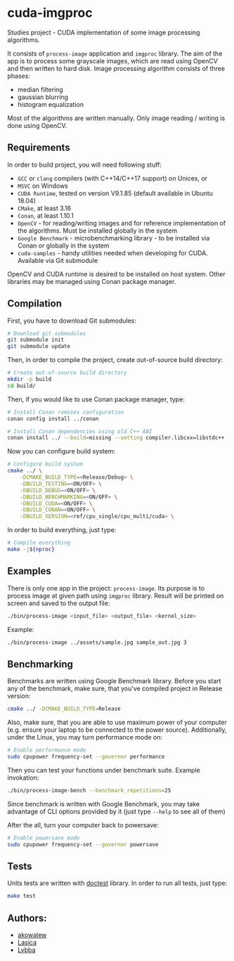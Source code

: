# cuda-imgproc

Studies project - CUDA implementation of some image processing algorithms.

It consists of `process-image` application and `imgproc` library. The aim of the app is to process some grayscale images, which are read using OpenCV and then written to hard disk. 
Image processing algorithm consists of three phases:
 - median filtering
 - gaussian blurring
 - histogram equalization

Most of the algorithms are written manually. Only image reading / writing is done using OpenCV. 

## Requirements

In order to build project, you will need following stuff:
 - `GCC` or `clang` compilers (with C++14/C++17 support) on Unices, or
 - `MSVC` on Windows
 - `CUDA Runtime`, tested on version V9.1.85 (default available in Ubuntu 18.04)
 - `CMake`, at least 3.16
 - `Conan`, at least 1.10.1
 - `OpenCV` - for reading/writing images and for reference implementation of the algorithms. Must be installed globally in the system
 - `Google Benchmark` - microbenchmarking library - to be installed via Conan or globally in the system
 - `cuda-samples` - handy utilities needed when developing for CUDA. Available via Git submodule

OpenCV and CUDA runtime is desired to be installed on host system. Other libraries may be managed using Conan package manager. 

## Compilation

First, you have to download Git submodules:

```sh
# Download git submodules
git submodule init
git submodule update
```

Then, in order to compile the project, create out-of-source build directory:

```sh
# Create out-of-source build directory
mkdir -p build
cd build/
```

Then, if you would like to use Conan package manager, type:

```sh
# Install Conan remotes configuration
conan config install ../conan

# Install Conan dependencies using old C++ ABI
conan install ../ --build=missing --setting compiler.libcxx=libstdc++
```

Now you can configure build system:

```sh
# Configure build system
cmake ../ \
    -DCMAKE_BUILD_TYPE=<Release/Debug> \
    -DBUILD_TESTING=<ON/OFF> \
    -DBUILD_DEBUG=<ON/OFF> \
    -DBUILD_BENCHMARKING=<ON/OFF> \
    -DBUILD_CUDA=<ON/OFF> \
    -DBUILD_CONAN=<ON/OFF> \
    -DBUILD_VERSION=<ref/cpu_single/cpu_multi/cuda> \
```

In order to build everything, just type:

```sh
# Compile everything
make -j${nproc}
```

## Examples

There is only one app in the project: `process-image`. Its purpose is to process image at given path using `imgproc` library. Result will be printed on screen and saved to the output file:

```sh
./bin/process-image <input_file> <output_file> <kernel_size>
```

Example: 

```sh
./bin/process-image ../assets/sample.jpg sample_out.jpg 3
```

## Benchmarking

Benchmarks are written using Google Benchmark library. Before you start any of the benchmark, make sure, that you've compiled project in Release version:

```sh
cmake ../ -DCMAKE_BUILD_TYPE=Release
```

Also, make sure, that you are able to use maximum power of your computer (e.g. ensure your laptop to be connected to the power source). Additionally, under the Linux, you may turn performance mode on:

```sh
# Enable performance mode
sudo cpupower frequency-set --governor performance
```

Then you can test your functions under benchmark suite. Example invokation:

```sh
./bin/process-image-bench --benchmark_repetitions=25
```

Since benchmark is written with Google Benchmark, you may take advantage of CLI options provided by it (just type `--help` to see all of them)

After the all, turn your computer back to powersave:

```sh
# Enable powersave mode
sudo cpupower frequency-set --governor powersave
```

## Tests

Units tests are written with [doctest](https://github.com/onqtam/doctest) library. In order to run all tests, just type:

```sh
make test
```

## Authors:

- [akowalew](https://github.com/akowalew)
- [Lasica](https://github.com/Lasica)
- [Lybba](https://github.com/lybba)
